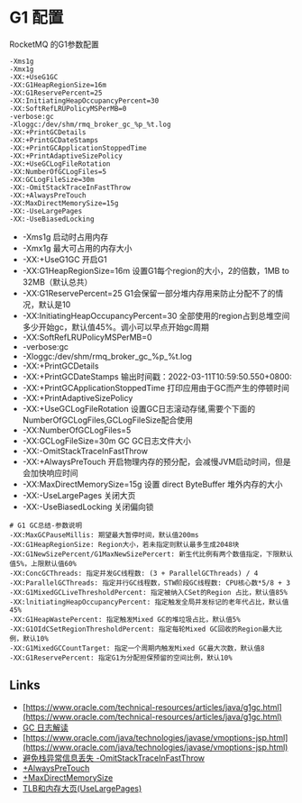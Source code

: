 # G1 配置

RocketMQ 的G1参数配置

```config
-Xms1g
-Xmx1g
-XX:+UseG1GC
-XX:G1HeapRegionSize=16m
-XX:G1ReservePercent=25
-XX:InitiatingHeapOccupancyPercent=30
-XX:SoftRefLRUPolicyMSPerMB=0
-verbose:gc
-Xloggc:/dev/shm/rmq_broker_gc_%p_%t.log
-XX:+PrintGCDetails
-XX:+PrintGCDateStamps
-XX:+PrintGCApplicationStoppedTime
-XX:+PrintAdaptiveSizePolicy
-XX:+UseGCLogFileRotation
-XX:NumberOfGCLogFiles=5
-XX:GCLogFileSize=30m
-XX:-OmitStackTraceInFastThrow
-XX:+AlwaysPreTouch
-XX:MaxDirectMemorySize=15g
-XX:-UseLargePages
-XX:-UseBiasedLocking
```

- -Xms1g 启动时占用内存
- -Xmx1g 最大可占用的内存大小
- -XX:+UseG1GC 开启G1
- -XX:G1HeapRegionSize=16m 设置G1每个region的大小，2的倍数，1MB to 32MB（默认总共）
- -XX:G1ReservePercent=25  G1会保留一部分堆内存用来防止分配不了的情况，默认是10
- -XX:InitiatingHeapOccupancyPercent=30 全部使用的region占到总堆空间多少开始gc，默认值45%。调小可以早点开始gc周期
- -XX:SoftRefLRUPolicyMSPerMB=0
- -verbose:gc
- -Xloggc:/dev/shm/rmq_broker_gc_%p_%t.log
- -XX:+PrintGCDetails
- -XX:+PrintGCDateStamps 输出时间戳：2022-03-11T10:59:50.550+0800:
- -XX:+PrintGCApplicationStoppedTime 打印应用由于GC而产生的停顿时间
- -XX:+PrintAdaptiveSizePolicy
- -XX:+UseGCLogFileRotation 设置GC日志滚动存储,需要个下面的NumberOfGCLogFiles,GCLogFileSize配合使用
- -XX:NumberOfGCLogFiles=5
- -XX:GCLogFileSize=30m GC GC日志文件大小
- -XX:-OmitStackTraceInFastThrow
- -XX:+AlwaysPreTouch 开启物理内存的预分配，会减慢JVM启动时间，但是会加快响应时间
- -XX:MaxDirectMemorySize=15g 设置 direct ByteBuffer 堆外内存的大小
- -XX:-UseLargePages 关闭大页
- -XX:-UseBiasedLocking 关闭偏向锁


```config
# G1 GC总结-参数说明
-XX:MaxGCPauseMillis: 期望最大暂停时间，默认值200ms
-XX:G1HeapRegionSize: Region大小，若未指定则默认最多生成2048块
-XX:G1NewSizePercent/G1MaxNewSizePercert: 新生代比例有两个数值指定，下限默认值5%，上限默认值60%
-XX:ConcGCThreads: 指定并发GC线程数: (3 + ParallelGCThreads) / 4 
-XX:ParallelGCThreads: 指定并行GC线程数，STW阶段GC线程数: CPU核心数*5/8 + 3
-XX:G1MixedGCLiveThresholdPercent: 指定被纳入CSet的Region 占比，默认值85%
-XX:lnitiatingHeapOccupancyPercent: 指定触发全局并发标记的老年代占比，默认值45%
-XX:G1HeapWastePercent: 指定触发Mixed GC的堆垃圾占比，默认值5%
-XX:G1OIdCSetRegionThresholdPercent: 指定每轮Mixed GC回收的Region最大比例，默认10% 
-XX:G1MixedGCCountTarget: 指定一个周期内触发Mixed GC最大次数，默认值8
-XX:G1ReservePercent: 指定G1为分配担保预留的空间比例，默认10%
```

## Links

- [https://www.oracle.com/technical-resources/articles/java/g1gc.html](https://www.oracle.com/technical-resources/articles/java/g1gc.html)
- [GC 日志解读](https://blog.csdn.net/qq_33229669/article/details/106035861)
- [https://www.oracle.com/java/technologies/javase/vmoptions-jsp.html](https://www.oracle.com/java/technologies/javase/vmoptions-jsp.html)
- [避免栈异常信息丢失 -OmitStackTraceInFastThrow](https://blog.csdn.net/zshake/article/details/88796414)
- [+AlwaysPreTouch](https://www.jianshu.com/p/a8356d03ac8f)
- [+MaxDirectMemorySize](https://www.cnblogs.com/laoqing/p/10380536.html)
- [TLB和内存大页(UseLargePages)](https://blog.csdn.net/zero__007/article/details/52926366)